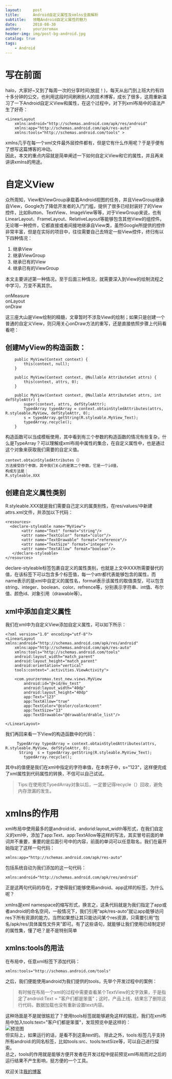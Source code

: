 ```yaml
---
layout:     post
title:      Android自定义属性及xmlns全面解析
subtitle:   领略Android自定义属性的魅力
date:       2018-08-30
author:     yourzeromax
header-img: img/post-bg-android.jpg
catalog: true
tags:
    - Android
---     
```


 # 写在前面  
 halo，大家好~又到了每周一次的分享时间(放屁！)，每天从出门到上班大约有四十多分钟的公交，也利用这段时间刷刷别人的技术博客，成长了很多，这周重新温习了一下Android自定义View和属性，在这个过程中，对下列xml布局中的语法产生了好奇：
```
<LinearLayout 
    xmlns:android="http://schemas.android.com/apk/res/android"
    xmlns:app="http://schemas.android.com/apk/res-auto"
    xmlns:tools="http://schemas.android.com/tools" >
```  
xmlns几乎在每一个xml文件最外层控件都有，但是它有什么作用呢？于是乎便有了想写这篇博客的冲动。  
因此，本文的重点内容就是简单阐述一下如何自定义View和它的属性，并且再来讲讲xmlns的用途。  
# 自定义View  
众所周知，View和ViewGroup承载着Android视图的任务，并且ViewGroup继承自View，Google为了降低开发者的入门门槛，提供了很多已经封装好了的View控件，比如Button、TextView、ImageView等等，对于ViewGroup来说，也有LinearLayout、FrameLayout、RelativeLayout等能够包含其他View的组控件。  
无论哪一种控件，它都直接或者间接地继承自View类，虽然Google所提供的控件非常丰富，但是在实际的项目中，往往需要自己去特定一些View控件，终归有以下四种情况：  
1. 继承View
2. 继承ViewGroup
3. 继承已有的View
4. 继承已有的ViewGroup
 
本文主要讲述第一种情况，至于后面三种情况，就需要深入到View的绘制流程之中学习，万变不离其宗。   

onMeasure  
onLayout  
onDraw

这三座大山是View绘制的精髓，文章暂时不涉及View的绘制；如果只是创建一个普通的自定义View，则只用关心onDraw方法的重写，还是直接依照步骤上代码看看吧：

## 创建MyView的构造函数：  

```
    public MyView(Context context) {
        this(context, null);
    }

    public MyView(Context context, @Nullable AttributeSet attrs) {
        this(context, attrs, 0);
    }

    public MyView(Context context, @Nullable AttributeSet attrs, int defStyleAttr) {
        super(context, attrs, defStyleAttr);
        TypedArray typedArray = context.obtainStyledAttributes(attrs, R.styleable.MyView, defStyleAttr, 0);
        s = typedArray.getString(R.styleable.MyView_Text);
        typedArray.recycle();
    }
```  

构造函数可以当成模板使用，其中看到有三个参数的构造函数的情况有些复杂，什么是TypeArray？可以理解成xml布局中属性的集合，在自定义属性中，也是通过这个对象来获取我们需要的自定义值。
```
context.obtainStyledAttributes（）  
方法接受四个参数，其中我们关心的是第二个参数，它是一个id值，  
构成方法是：  
R.styleable.XXX
```    
## 创建自定义属性类别
R.styleable.XXX就是我们需要自己定义的属类别性，在res/values/中新建attrs.xml文件，并添加以下代码：  

```
<resources>
  <declare-styleable name="MyView">
       <attr name="Text" format="string"/>
       <attr name="TextColor" format="color"/>
       <attr name="TextDrawable" format="reference"/>
       <attr name="TextSize" format="integer"/>
       <attr name="TextAllow" format="boolean"/>
   </declare-styleable>
</resources>
```

declare-styleable标签包裹自定义的属性类别，也就是上文中XXX所需要替代的值，在该标签下可以包含多个<attr>标签值，每一个attr都代表能够包含的属性，而name表示的是xml中自定义的属性名，format表示该属性的取值类型，可以包含string、integer、boolean、color、refrence等，分别表示字符串、int值、布尔值、颜色id、对象引用（drawable等）。  

## xml中添加自定义属性
我们在xml中为自定义View添加自定义属性，可以如下所示：  

```
<?xml version="1.0" encoding="utf-8"?>
<LinearLayout xmlns:android="http://schemas.android.com/apk/res/android"
    xmlns:app="http://schemas.android.com/apk/res-auto"
    xmlns:tools="http://schemas.android.com/tools"
    android:layout_width="match_parent"
    android:layout_height="match_parent"
    android:orientation="vertical"
    tools:context=".activities.ViewActivity">

    <com.yourzeromax.test_new.views.MyView
        android:id="@+id/mv_test"
        android:layout_width="40dp"
        android:layout_height="40dp"
        app:Text="123" 
        app:TextAllow="true"
        app:TextColor="@color/colorAccent"
        app:TextSize="13"
        app:TextDrawable="@drawable/drable_list"/>
    
</LinearLayout>
```  

我们再回来看一下View的构造函数中的代码：

```
     TypedArray typedArray = context.obtainStyledAttributes(attrs, R.styleable.MyView, defStyleAttr, 0);
      String  s = typedArray.getString(R.styleable.MyView_Text);
        typedArray.recycle();
```  

其中s的值便是我们在xml中指定的字符串值，在本例子中，s="123"，这样便完成了xml属性到代码属性的转换，不信可以自己试试。  
> Tips:在使用完TyoedArray对象以后，一定要记得recycle（）回收，避免内存泄漏的发生。  
# xmlns的作用    

xml布局中使用最多的是android:id、andorid:layout_width等形式，在我们自定义的xml中，添加了app:Text、app:TextAllow等这样的写法，其实冒号前面的单词并不重要，重要的是后面引号中的内容，前面的单词可以任意取名，我们在最开始指定了这样一句代码：  

```
xmlns:app="http://schemas.android.com/apk/res-auto"
```
包括系统自动为我们添加的这一句代码：  

```
xmlns:android="http://schemas.android.com/apk/res/android"
```  
正是这两句代码的存在，才使得我们能够使用android、app这样的标签，为什么呢？

xmlns是xml namespace的缩写形式，换言之，这条代码就是为我们指定了app或者android的命名空间，一般情况下，我们引用“apk/res-auto”就让app能够访问res下所有资源的能力，当然如果想让其只能访问某个res资源，只需要引用“包名/apk/res/具体属性文件夹”即可。有了这些语句，就能够让我们使用已经制定好的属性集，懂了吧？是不是特别简单

## xmlns:tools的用法  
在布局中，任意xml标签下添加代码：  

```
xmlns:tools="http://schemas.android.com/tools"
```  
之后，我们便能使用android为我们提供的tools，先举个开发过程中的案例：  

> 有时候在布局一个xml的过程中需要查看某个TextView的文字效果，于是指定了android:Text =
> "客户们都是笨蛋"；这时，产品上线，结果忘了删除这行代码，数据加载也没有重新设置text内容。  
  
这种场面是不是就很尴尬了？使用tools标签就能够避免这样的尴尬，我们在xml布局中加入tools:text="客户们都是笨蛋"，发现预览中是这样的：  
![预览图](https://raw.githubusercontent.com/yourzeromax/yourzeromax.github.io/master/img/20180830/20180830-1.)  
但实际上，如果运行的话，是看不到这条text的。
除此之外，tools:标签几乎支持所有android:的同名标签，比如tools:src、tools:textSize等，可以自己进行探索。  
总之，tools的作用就是能够方便开发者在开发过程中提前预览xml布局而对之后的运行结果不产生影响，挺方便的一个工具。  

欢迎关注[我的博客](www.yourzeromax.top)
